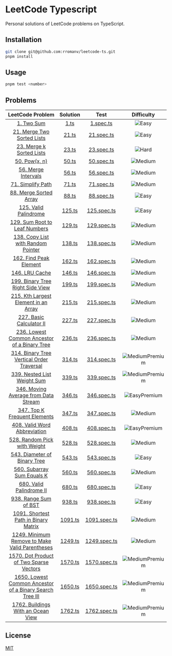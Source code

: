 # LeetCode Typescript

Personal solutions of LeetCode problems on TypeScript.

## Installation

```bash
git clone git@github.com:rromanv/leetcode-ts.git
pnpm install
```

## Usage

```bash
pnpm test <number>
```

## Problems

|                                                               LeetCode Problem                                                               |        Solution        |               Test                |                                         Difficulty                                         |
| :------------------------------------------------------------------------------------------------------------------------------------------: | :--------------------: | :-------------------------------: | :----------------------------------------------------------------------------------------: |
|                                             [1. Two Sum](https://leetcode.com/problems/two-sum/)                                             |    [1.ts](src/1.ts)    |    [1.spec.ts](test/1.spec.ts)    |                     ![Easy](https://img.shields.io/badge/-Easy-green)                      |
|                             [21. Merge Two Sorted Lists](https://leetcode.com/problems/merge-two-sorted-lists/)                              |   [21.ts](src/21.ts)   |   [21.spec.ts](test/21.spec.ts)   |                     ![Easy](https://img.shields.io/badge/-Easy-green)                      |
|                               [23. Merge k Sorted Lists](https://leetcode.com/problems/merge-k-sorted-lists/)                                |   [23.ts](src/23.ts)   |   [23.spec.ts](test/23.spec.ts)   |                      ![Hard](https://img.shields.io/badge/-Hard-red)                       |
|                                            [50. Pow(x, n)](https://leetcode.com/problems/powx-n/)                                            |   [50.ts](src/50.ts)   |   [50.spec.ts](test/50.spec.ts)   |                   ![Medium](https://img.shields.io/badge/-Medium-yellow)                   |
|                                    [56. Merge Intervals](https://leetcode.com/problems/merge-intervals/)                                     |   [56.ts](src/56.ts)   |   [56.spec.ts](test/56.spec.ts)   |                   ![Medium](https://img.shields.io/badge/-Medium-yellow)                   |
|                                      [71. Simplify Path](https://leetcode.com/problems/simplify-path/)                                       |   [71.ts](src/71.ts)   |   [71.spec.ts](test/71.spec.ts)   |                   ![Medium](https://img.shields.io/badge/-Medium-yellow)                   |
|                                 [88. Merge Sorted Array](https://leetcode.com/problems/merge-sorted-array/)                                  |   [88.ts](src/88.ts)   |   [88.spec.ts](test/88.spec.ts)   |                     ![Easy](https://img.shields.io/badge/-Easy-green)                      |
|                                   [125. Valid Palindrome](https://leetcode.com/problems/valid-palindrome/)                                   |  [125.ts](src/125.ts)  |  [125.spec.ts](test/125.spec.ts)  |                     ![Easy](https://img.shields.io/badge/-Easy-green)                      |
|                           [129. Sum Root to Leaf Numbers](https://leetcode.com/problems/sum-root-to-leaf-numbers/)                           |  [129.ts](src/129.ts)  |  [129.spec.ts](test/129.spec.ts)  |                   ![Medium](https://img.shields.io/badge/-Medium-yellow)                   |
|                      [138. Copy List with Random Pointer](https://leetcode.com/problems/copy-list-with-random-pointer/)                      |  [138.ts](src/138.ts)  |  [138.spec.ts](test/138.spec.ts)  |                   ![Medium](https://img.shields.io/badge/-Medium-yellow)                   |
|                                  [162. Find Peak Element](https://leetcode.com/problems/find-peak-element/)                                  |  [162.ts](src/162.ts)  |  [162.spec.ts](test/162.spec.ts)  |                   ![Medium](https://img.shields.io/badge/-Medium-yellow)                   |
|                                          [146. LRU Cache](https://leetcode.com/problems/lru-cache/)                                          |  [146.ts](src/146.ts)  |  [146.spec.ts](test/146.spec.ts)  |                   ![Medium](https://img.shields.io/badge/-Medium-yellow)                   |
|                        [199. Binary Tree Right Side View](https://leetcode.com/problems/binary-tree-right-side-view/)                        |  [199.ts](src/199.ts)  |  [199.spec.ts](test/199.spec.ts)  |                   ![Medium](https://img.shields.io/badge/-Medium-yellow)                   |
|                    [215. Kth Largest Element in an Array](https://leetcode.com/problems/kth-largest-element-in-an-array/)                    |  [215.ts](src/215.ts)  |  [215.spec.ts](test/215.spec.ts)  |                   ![Medium](https://img.shields.io/badge/-Medium-yellow)                   |
|                                [227. Basic Calculator II](https://leetcode.com/problems/basic-calculator-ii)                                 |  [227.ts](src/227.ts)  |  [227.spec.ts](test/227.spec.ts)  |                   ![Medium](https://img.shields.io/badge/-Medium-yellow)                   |
|            [236. Lowest Common Ancestor of a Binary Tree](https://leetcode.com/problems/lowest-common-ancestor-of-a-binary-tree/)            |  [236.ts](src/236.ts)  |  [236.spec.ts](test/236.spec.ts)  |                   ![Medium](https://img.shields.io/badge/-Medium-yellow)                   |
|               [314. Binary Tree Vertical Order Traversal](https://leetcode.com/problems/binary-tree-vertical-order-traversal)                |  [314.ts](src/314.ts)  |  [314.spec.ts](test/314.spec.ts)  | ![MediumPremium](https://img.shields.io/badge/Premium-gold?label=Medium&labelColor=yellow) |
|                             [339. Nested List Weight Sum](https://leetcode.com/problems/nested-list-weight-sum)                              |  [339.ts](src/339.ts)  |  [339.spec.ts](test/339.spec.ts)  | ![MediumPremium](https://img.shields.io/badge/Premium-gold?label=Medium&labelColor=yellow) |
|                    [346. Moving Average from Data Stream](https://leetcode.com/problems/moving-average-from-data-stream)                     |  [346.ts](src/346.ts)  |  [346.spec.ts](test/346.spec.ts)  |   ![EasyPremium](https://img.shields.io/badge/Premium-gold?label=Easy&labelColor=green)    |
|                            [347. Top K Frequent Elements](https://leetcode.com/problems/top-k-frequent-elements/)                            |  [347.ts](src/347.ts)  |  [347.spec.ts](test/347.spec.ts)  |                   ![Medium](https://img.shields.io/badge/-Medium-yellow)                   |
|                            [408. Valid Word Abbreviation](https://leetcode.com/problems/valid-word-abbreviation)                             |  [408.ts](src/408.ts)  |  [408.spec.ts](test/408.spec.ts)  |   ![EasyPremium](https://img.shields.io/badge/Premium-gold?label=Easy&labelColor=green)    |
|                            [528. Random Pick with Weight](https://leetcode.com/problems/random-pick-with-weight)                             |  [528.ts](src/528.ts)  |  [528.spec.ts](test/528.spec.ts)  |                   ![Medium](https://img.shields.io/badge/-Medium-yellow)                   |
|                            [543. Diameter of Binary Tree](https://leetcode.com/problems/diameter-of-binary-tree)                             |  [543.ts](src/543.ts)  |  [543.spec.ts](test/543.spec.ts)  |                     ![Easy](https://img.shields.io/badge/-Easy-green)                      |
|                              [560. Subarray Sum Equals K](https://leetcode.com/problems/subarray-sum-equals-k)                               |  [560.ts](src/560.ts)  |  [560.spec.ts](test/560.spec.ts)  |                   ![Medium](https://img.shields.io/badge/-Medium-yellow)                   |
|                                [680. Valid Palindrome II](https://leetcode.com/problems/valid-palindrome-ii)                                 |  [680.ts](src/680.ts)  |  [680.spec.ts](test/680.spec.ts)  |                     ![Easy](https://img.shields.io/badge/-Easy-green)                      |
|                                   [938. Range Sum of BST](https://leetcode.com/problems/range-sum-of-bst)                                    |  [938.ts](src/938.ts)  |  [938.spec.ts](test/938.spec.ts)  |                     ![Easy](https://img.shields.io/badge/-Easy-green)                      |
|                    [1091. Shortest Path in Binary Matrix](https://leetcode.com/problems/shortest-path-in-binary-matrix/)                     | [1091.ts](src/1091.ts) | [1091.spec.ts](test/1091.spec.ts) |                   ![Medium](https://img.shields.io/badge/-Medium-yellow)                   |
|           [1249. Minimum Remove to Make Valid Parentheses](https://leetcode.com/problems/minimum-remove-to-make-valid-parentheses)           | [1249.ts](src/1249.ts) | [1249.spec.ts](test/1249.spec.ts) |                   ![Medium](https://img.shields.io/badge/-Medium-yellow)                   |
|                  [1570. Dot Product of Two Sparse Vectors](https://leetcode.com/problems/dot-product-of-two-sparse-vectors)                  | [1570.ts](src/1570.ts) | [1570.spec.ts](test/1570.spec.ts) | ![MediumPremium](https://img.shields.io/badge/Premium-gold?label=Medium&labelColor=yellow) |
| [1650. Lowest Common Ancestor of a Binary Search Tree III](https://leetcode.com/problems/lowest-common-ancestor-of-a-binary-search-tree-iii) | [1650.ts](src/1650.ts) | [1650.spec.ts](test/1650.spec.ts) | ![MediumPremium](https://img.shields.io/badge/Premium-gold?label=Medium&labelColor=yellow) |
|                       [1762. Buildings With an Ocean View](https://leetcode.com/problems/buildings-with-an-ocean-view)                       | [1762.ts](src/1762.ts) | [1762.spec.ts](test/1762.spec.ts) | ![MediumPremium](https://img.shields.io/badge/Premium-gold?label=Medium&labelColor=yellow) |

## License

[MIT](https://choosealicense.com/licenses/mit/)
